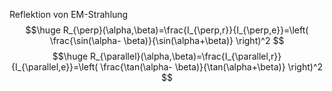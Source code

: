 Reflektion von EM-Strahlung
$$\huge
R_{\perp}(\alpha,\beta)=\frac{I_{\perp,r}}{I_{\perp,e}}=\left( \frac{\sin(\alpha- \beta)}{\sin(\alpha+\beta)} \right)^2
$$
$$\huge
R_{\parallel}(\alpha,\beta)=\frac{I_{\parallel,r}}{I_{\parallel,e}}=\left( \frac{\tan(\alpha- \beta)}{\tan(\alpha+\beta)} \right)^2
$$